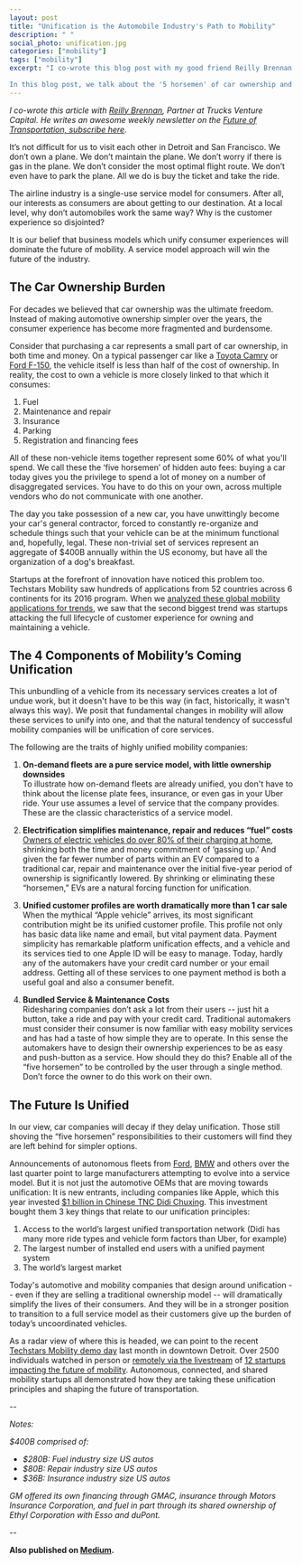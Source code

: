 ```yaml
---
layout: post
title: "Unification is the Automobile Industry's Path to Mobility"
description: " "
social_photo: unification.jpg
categories: ["mobility"]
tags: ["mobility"]
excerpt: "I co-wrote this blog post with my good friend Reilly Brennan at Trucks VC. We're seeing a macro trend of unification across the automotive industry.

In this blog post, we talk about the '5 horsemen' of car ownership and the 4 components of the unification of automotive mobility."
---
```


*I co-wrote this article with [Reilly Brennan](), Partner at Trucks Venture Capital. He writes an awesome weekly newsletter on the [Future of Transportation, subscribe here](http://tinyletter.com/transportation).*

It’s not difficult for us to visit each other in Detroit and San Francisco. We don’t own a plane. We don’t maintain the plane. We don’t worry if there is gas in the plane. We don’t consider the most optimal flight route. We don’t even have to park the plane. All we do is buy the ticket and take the ride.

The airline industry is a single-use service model for consumers. After all, our interests as consumers are about getting to our destination. At a local level, why don’t automobiles work the same way? Why is the customer experience so disjointed?

It is our belief that business models which unify consumer experiences will dominate the future of mobility. A service model approach will win the future of the industry.

## The Car Ownership Burden

For decades we believed that car ownership was the ultimate freedom. Instead of making automotive ownership simpler over the years, the consumer experience has become more fragmented and burdensome.


Consider that purchasing a car represents a small part of car ownership, in both time and money. On a typical passenger car like a [Toyota Camry](http://www.kbb.com/toyota/camry/2016/se-ownershipcosts/) or [Ford F-150](http://www.kbb.com/ford/f150-super-cab/2016/lariat-ownershipcosts/), the vehicle itself is less than half of the cost of ownership. In reality, the cost to own a vehicle is more closely linked to that which it consumes:

1. Fuel
2. Maintenance and repair
3. Insurance
4. Parking
5. Registration and financing fees

All of these non-vehicle items together represent some 60% of what you'll spend. We call these the ‘five horsemen’ of hidden auto fees: buying a car today gives you the privilege to spend a lot of money on a number of disaggregated services. You have to do this on your own, across multiple vendors who do not communicate with one another.

The day you take possession of a new car, you have unwittingly become your car's general contractor, forced to constantly re-organize and schedule things such that your vehicle can be at the minimum functional and, hopefully, legal. These non-trivial set of services represent an aggregate of $400B annually within the US economy, but have all the organization of a dog's breakfast.

Startups at the forefront of innovation have noticed this problem too. Techstars Mobility saw hundreds of applications from 52 countries across 6 continents for its 2016 program. When we [analyzed these global mobility applications for trends](http://tedserbinski.com/mobility/analyzing-the-2016-global-trends-in-applications-to-techstars-mobility/), we saw that the second biggest trend was startups attacking the full lifecycle of customer experience for owning and maintaining a vehicle.

## The 4 Components of Mobility’s Coming Unification

This unbundling of a vehicle from its necessary services creates a lot of undue work, but it doesn't have to be this way (in fact, historically, it wasn't always this way). We posit that fundamental changes in mobility will allow these services to unify into one, and that the natural tendency of successful mobility companies will be unification of core services.

The following are the traits of highly unified mobility companies:

1. **On-demand fleets are a pure service model, with little ownership downsides**
<br>To illustrate how on-demand fleets are already unified, you don't have to think about the license plate fees, insurance, or even gas in your Uber ride. Your use assumes a level of service that the company provides. These are the classic characteristics of a service model.

2. **Electrification simplifies maintenance, repair and reduces “fuel” costs**
<br>[Owners of electric vehicles do over 80% of their charging at home](http://www.sfgate.com/business/article/Most-electric-vehicle-drivers-charge-them-at-home-4999799.php), shrinking both the time and money commitment of ‘gassing up.’ And given the far fewer number of parts within an EV compared to a traditional car, repair and maintenance over the initial five-year period of ownership is significantly lowered. By shrinking or eliminating these “horsemen,” EVs are a natural forcing function for unification.

3. **Unified customer profiles are worth dramatically more than 1 car sale**
<br>When the mythical “Apple vehicle” arrives, its most significant contribution might be its unified customer profile. This profile not only has basic data like name and email, but vital payment data. Payment simplicity has remarkable platform unification effects, and a vehicle and its services tied to one Apple ID will be easy to manage. Today, hardly any of the automakers have your credit card number or your email address. Getting all of these services to one payment method is both a useful goal and also a consumer benefit.


4. **Bundled Service & Maintenance Costs**
<br>Ridesharing companies don’t ask a lot from their users -- just hit a button, take a ride and pay with your credit card. Traditional automakers must consider their consumer is now familiar with easy mobility services and has had a taste of how simple they are to operate. In this sense the automakers have to design their ownership experiences to be as easy and push-button as a service. How should they do this? Enable all of the “five horsemen” to be controlled by the user through a single method. Don’t force the owner to do this work on their own.


## The Future Is Unified

In our view, car companies will decay if they delay unification. Those still shoving the “five horsemen” responsibilities to their customers will find they are left behind for simpler options.

Announcements of autonomous fleets from [Ford](http://www.recode.net/2016/8/16/12500632/ford-mark-fields-self-driving-cars-2021), [BMW](https://www.technologyreview.com/s/602196/2021-may-be-the-year-of-the-fully-autonomous-car/) and others over the last quarter point to large manufacturers attempting to evolve into a service model. But it is not just the automotive OEMs that are moving towards unification: It is new entrants, including companies like Apple, which this year invested [$1 billion in Chinese TNC Didi Chuxing](http://www.reuters.com/article/us-apple-china-idUSKCN0Y404W). This investment bought them 3 key things that relate to our unification principles:

1. Access to the world’s largest unified transportation network (Didi has many more ride types and vehicle form factors than Uber, for example)
2. The largest number of installed end users with a unified payment system
3. The world’s largest market

Today's automotive and mobility companies that design around unification -- even if they are selling a traditional ownership model -- will dramatically simplify the lives of their consumers. And they will be in a stronger position to transition to a full service model as their customers give up the burden of today’s uncoordinated vehicles.

As a radar view of where this is headed, we can point to the recent [Techstars Mobility demo day](http://youtube.com/watch?v=9R2p90Gmljo) last month in downtown Detroit. Over 2500 individuals watched in person or [remotely via the livestream](https://www.youtube.com/watch?v=9R2p90Gmljo) of [12 startups impacting the future of mobility](http://tedserbinski.com/mobility/introducing-the-techstars-mobility-class-of-2016/). Autonomous, connected, and shared mobility startups all demonstrated how they are taking these unification principles and shaping the future of transportation.

--

*Notes:*

*$400B comprised of:*

* *$280B: Fuel industry size US autos*
* *$80B: Repair industry size US autos*
* *$36B:  Insurance industry size US autos*

*GM offered its own financing through GMAC, insurance through Motors Insurance Corporation, and fuel in part through its shared ownership of Ethyl Corporation with Esso and duPont.*  

--

**Also published on [Medium](https://medium.com/@reillybrennan/unification-is-the-automobile-industrys-path-to-mobility-54060897864a).**
